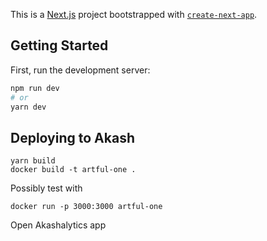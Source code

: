 This is a [Next.js](https://nextjs.org/) project bootstrapped with [`create-next-app`](https://github.com/vercel/next.js/tree/canary/packages/create-next-app).

## Getting Started

First, run the development server:

```bash
npm run dev
# or
yarn dev
```

## Deploying to Akash

```
yarn build
docker build -t artful-one .
```

Possibly test with
```
docker run -p 3000:3000 artful-one
```

Open Akashalytics app
